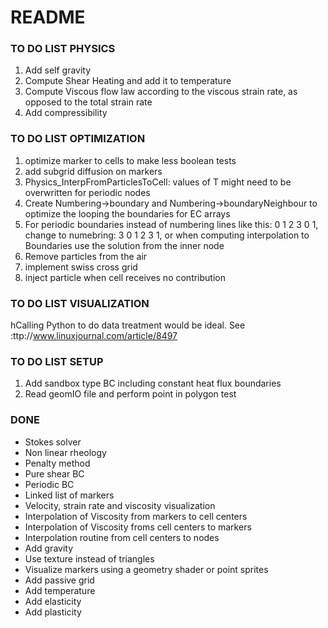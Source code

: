 # README #

### TO DO LIST PHYSICS ###

1. Add self gravity
1. Compute Shear Heating and add it to temperature
1. Compute Viscous flow law according to the viscous strain rate, as opposed to the total strain rate
1. Add compressibility

### TO DO LIST OPTIMIZATION ###

1. optimize marker to cells to make less boolean tests
1. add subgrid diffusion on markers
1. Physics_InterpFromParticlesToCell: values of T might need to be overwritten for periodic nodes
1. Create Numbering->boundary and Numbering->boundaryNeighbour to optimize the looping the boundaries for EC arrays
1. For periodic boundaries instead of numbering lines like this: 0 1 2 3 0 1, change to numebring: 3 0 1 2 3 1, or when computing interpolation to Boundaries use the solution from the inner node
1. Remove particles from the air
1. implement swiss cross grid
1. inject particle when cell receives no contribution

### TO DO LIST VISUALIZATION ###
hCalling Python to do data treatment would be ideal. See :ttp://www.linuxjournal.com/article/8497

### TO DO LIST SETUP ###
1. Add sandbox type BC including constant heat flux boundaries
1. Read geomIO file and perform point in polygon test

### DONE ###
- Stokes solver
- Non linear rheology
- Penalty method
- Pure shear BC
- Periodic BC
- Linked list of markers
- Velocity, strain rate and viscosity visualization
- Interpolation of Viscosity from markers to cell centers
- Interpolation of Viscosity froms cell centers to markers
- Interpolation routine from cell centers to nodes
- Add gravity
- Use texture instead of triangles
- Visualize markers using a geometry shader or point sprites
- Add passive grid
- Add temperature
- Add elasticity
- Add plasticity